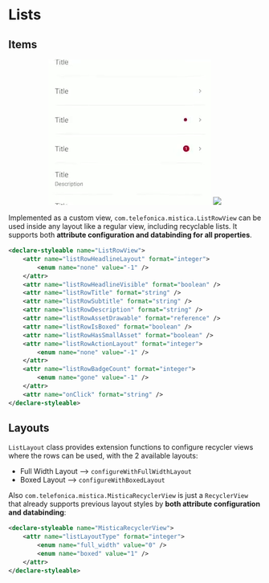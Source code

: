 # Lists

## Items

<p align="center">
   <img src="../../../../../../../../doc/images/lists/lists_1.gif" />
   <img src="../../../../../../../../doc/images/lists/lists_2.gif" />
</p>

Implemented as a custom view, `com.telefonica.mistica.ListRowView` can be used inside any layout like a regular view, including recyclable lists. It supports both **attribute configuration and databinding for all properties**.

```xml
<declare-styleable name="ListRowView">
    <attr name="listRowHeadlineLayout" format="integer">
        <enum name="none" value="-1" />
    </attr>
    <attr name="listRowHeadlineVisible" format="boolean" />
    <attr name="listRowTitle" format="string" />
    <attr name="listRowSubtitle" format="string" />
    <attr name="listRowDescription" format="string" />
    <attr name="listRowAssetDrawable" format="reference" />
    <attr name="listRowIsBoxed" format="boolean" />
    <attr name="listRowHasSmallAsset" format="boolean" />
    <attr name="listRowActionLayout" format="integer">
        <enum name="none" value="-1" />
    </attr>
    <attr name="listRowBadgeCount" format="integer">
        <enum name="gone" value="-1" />
    </attr>
    <attr name="onClick" format="string" />
</declare-styleable>
```

## Layouts

`ListLayout` class provides extension functions to configure recycler views where the rows can be used, with the 2 available layouts:
* Full Width Layout --> `configureWithFullWidthLayout`
* Boxed Layout --> `configureWithBoxedLayout`

Also `com.telefonica.mistica.MisticaRecyclerView` is just a `RecyclerView` that already supports previous layout styles by **both attribute configuration and databinding**:
```xml
<declare-styleable name="MisticaRecyclerView">
    <attr name="listLayoutType" format="integer">
        <enum name="full_width" value="0" />
        <enum name="boxed" value="1" />
    </attr>
</declare-styleable>
```
